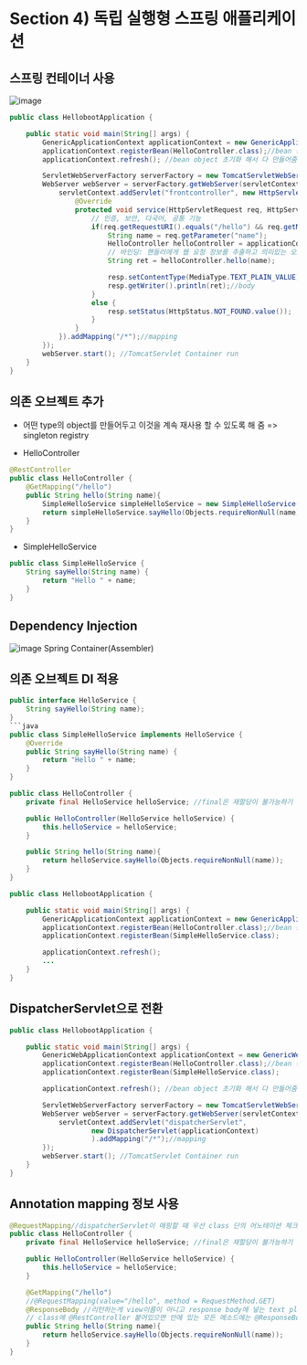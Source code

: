 # Section 4) 독립 실행형 스프링 애플리케이션

## 스프링 컨테이너 사용

![image](https://user-images.githubusercontent.com/61377122/231067113-b5462db2-854e-4838-b8aa-8dbf3081813c.png)

```java
public class HellobootApplication {

	public static void main(String[] args) {
		GenericApplicationContext applicationContext = new GenericApplicationContext();
		applicationContext.registerBean(HelloController.class);//bean 등록
		applicationContext.refresh(); //bean object 초기화 해서 다 만들어줌

		ServletWebServerFactory serverFactory = new TomcatServletWebServerFactory(); //도우미 클래스
		WebServer webServer = serverFactory.getWebServer(servletContext -> {
 			servletContext.addServlet("frontcontroller", new HttpServlet() {
				@Override
				protected void service(HttpServletRequest req, HttpServletResponse resp) throws ServletException, IOException { //front controller가 Mapping
					// 인증, 보안, 다국어, 공통 기능
					if(req.getRequestURI().equals("/hello") && req.getMethod().equals(HttpMethod.GET.name())){
						String name = req.getParameter("name");
						HelloController helloController = applicationContext.getBean(HelloController.class);
						// 바인딩: 핸들러에게 웹 요청 정보를 추출하고 의미있는 오브젝트에 담아서 전달하는 작업
						String ret = helloController.hello(name);

						resp.setContentType(MediaType.TEXT_PLAIN_VALUE);//header
						resp.getWriter().println(ret);//body
					}
					else {
						resp.setStatus(HttpStatus.NOT_FOUND.value());
					}
				}
			}).addMapping("/*");//mapping
		});
		webServer.start(); //TomcatServlet Container run
	}
}
```

## 의존 오브젝트 추가

- 어떤 type의 object를 만들어두고 이것을 계속 재사용 할 수 있도록 해 줌 => singleton registry

- HelloController

```java
@RestController
public class HelloController {
    @GetMapping("/hello")
    public String hello(String name){
        SimpleHelloService simpleHelloService = new SimpleHelloService();
        return simpleHelloService.sayHello(Objects.requireNonNull(name));
    }
}
```

- SimpleHelloService

```java
public class SimpleHelloService {
    String sayHello(String name) {
        return "Hello " + name;
    }
}
```

## Dependency Injection

![image](https://user-images.githubusercontent.com/61377122/231069993-1599aafb-ffb8-4c39-8362-6f9abdc72654.png)
Spring Container(Assembler)

## 의존 오브젝트 DI 적용

````java
public interface HelloService {
    String sayHello(String name);
}
```java
public class SimpleHelloService implements HelloService {
    @Override
    public String sayHello(String name) {
        return "Hello " + name;
    }
}
````

```java
public class HelloController {
    private final HelloService helloService; //final은 재할당이 불가능하기 때문에 처음 정의했을 때 초기화를 해주거나 적어도 생성자에서 초기화 해줘야 한다

    public HelloController(HelloService helloService) {
        this.helloService = helloService;
    }

    public String hello(String name){
        return helloService.sayHello(Objects.requireNonNull(name));
    }
}
```

```java
public class HellobootApplication {

	public static void main(String[] args) {
		GenericApplicationContext applicationContext = new GenericApplicationContext();
		applicationContext.registerBean(HelloController.class);//bean 등록
		applicationContext.registerBean(SimpleHelloService.class);

		applicationContext.refresh();
		...
	}
}
```

## DispatcherServlet으로 전환

```java
public class HellobootApplication {

	public static void main(String[] args) {
		GenericWebApplicationContext applicationContext = new GenericWebApplicationContext(); //dispatcherServlet은 GenericWebApplicationContext 사용해야함
		applicationContext.registerBean(HelloController.class);//bean 등록
		applicationContext.registerBean(SimpleHelloService.class);

		applicationContext.refresh(); //bean object 초기화 해서 다 만들어줌

		ServletWebServerFactory serverFactory = new TomcatServletWebServerFactory(); //도우미 클래스
		WebServer webServer = serverFactory.getWebServer(servletContext -> {
 			servletContext.addServlet("dispatcherServlet",
					new DispatcherServlet(applicationContext)
					).addMapping("/*");//mapping
		});
		webServer.start(); //TomcatServlet Container run
	}
}
```

## Annotation mapping 정보 사용

```java
@RequestMapping//dispatcherServlet이 매핑할 때 우선 class 단의 어노테이션 체크, method 레벨에 있는 annotation을 추가함(routing은 두 개 다 포함함)
public class HelloController {
    private final HelloService helloService; //final은 재할당이 불가능하기 때문에 처음 정의했을 때 초기화를 해주거나 적어도 생성자에서 초기화 해줘야 한다

    public HelloController(HelloService helloService) {
        this.helloService = helloService;
    }

    @GetMapping("/hello")
    //@RequestMapping(value="/hello", method = RequestMethod.GET)
    @ResponseBody //리턴하는게 view이름이 아니고 response body에 넣는 text plain이라는 것을 알려줌
    // class에 @RestController 붙어있으면 안에 있는 모든 메소드에는 @ResponseBody가 붙어있다고 가정함
    public String hello(String name){
        return helloService.sayHello(Objects.requireNonNull(name));
    }
}
```
